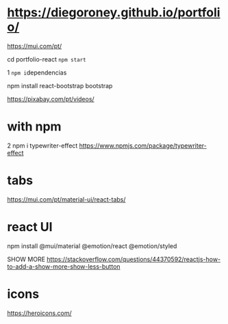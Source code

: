 
# https://diegoroney.github.io/portfolio/

https://mui.com/pt/

 cd portfolio-react
`npm start`

1 `npm i`dependencias

npm install react-bootstrap bootstrap

https://pixabay.com/pt/videos/

# with npm
2 npm i typewriter-effect
https://www.npmjs.com/package/typewriter-effect

# tabs 
https://mui.com/pt/material-ui/react-tabs/

# react UI
npm install @mui/material @emotion/react @emotion/styled

SHOW MORE
https://stackoverflow.com/questions/44370592/reactjs-how-to-add-a-show-more-show-less-button

# icons
https://heroicons.com/


